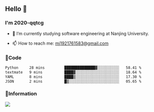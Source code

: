 ## Hello 👋


### I'm 2020-qqtcg

- 🔭 I’m currently studying software engineering at Nanjing University. 
<!-- - 🌱 I’m currently learning MLsys and -->
<!-- - 👯 I’m looking to collaborate on ... -->
<!-- - 🤔 I’m looking for help with ... -->
<!-- - 💬 Ask me about ... -->
- 📫 How to reach me: mj1921761583@gmail.com
<!-- - 😄 Pronouns: ... -->
<!-- - ⚡ Fun fact: ... -->

### 🌱Code
<!--START_SECTION:waka-->

```txt
Python     28 mins         ██████████████▓░░░░░░░░░░   58.41 %
textmate   9 mins          ████▓░░░░░░░░░░░░░░░░░░░░   18.64 %
YAML       8 mins          ████▒░░░░░░░░░░░░░░░░░░░░   17.30 %
JSON       2 mins          █▒░░░░░░░░░░░░░░░░░░░░░░░   05.65 %
```

<!--END_SECTION:waka-->

### 💬Information
![](https://github-readme-stats.vercel.app/api?username=2020-qqtcg&theme=buefy&hide_border=false)


<!-- <div align="center"> <img src="https://github-readme-activity-graph.vercel.app/graph?username=2020-qqtcg&theme=minimal" /> </div> -->


